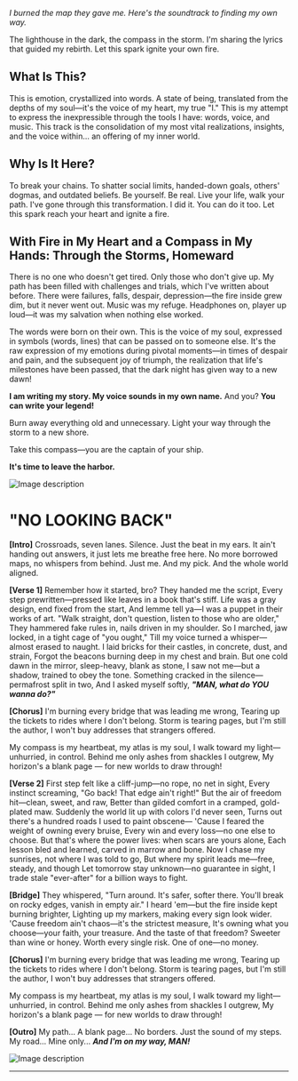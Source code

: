 _I burned the map they gave me. Here's the soundtrack to finding my own way._

The lighthouse in the dark, the compass in the storm. I'm sharing the lyrics that guided my rebirth. Let this spark ignite your own fire.

## What Is This?

This is emotion, crystallized into words. A state of being, translated from the depths of my soul—it's the voice of my heart, my true "I." This is my attempt to express the inexpressible through the tools I have: words, voice, and music. This track is the consolidation of my most vital realizations, insights, and the voice within... an offering of my inner world.

## Why Is It Here?

To break your chains. To shatter social limits, handed-down goals, others' dogmas, and outdated beliefs. Be yourself. Be real. Live your life, walk your path. I've gone through this transformation. I did it. You can do it too. Let this spark reach your heart and ignite a fire.

## With Fire in My Heart and a Compass in My Hands: Through the Storms, Homeward

There is no one who doesn't get tired. Only those who don't give up. My path has been filled with challenges and trials, which I've written about before. There were failures, falls, despair, depression—the fire inside grew dim, but it never went out. Music was my refuge. Headphones on, player up loud—it was my salvation when nothing else worked.

The words were born on their own. This is the voice of my soul, expressed in symbols (words, lines) that can be passed on to someone else. It's the raw expression of my emotions during pivotal moments—in times of despair and pain, and the subsequent joy of triumph, the realization that life's milestones have been passed, that the dark night has given way to a new dawn!

**I am writing my story. My voice sounds in my own name.** And you? **You can write your legend!** 

Burn away everything old and unnecessary. Light your way through the storm to a new shore. 

Take this compass—you are the captain of your ship. 

**It's time to leave the harbor.**

![Image description](https://dev-to-uploads.s3.amazonaws.com/uploads/articles/ydii22ry1he14ztdztlc.png)

# "NO LOOKING BACK"

**[Intro]**
Crossroads, seven lanes. Silence. Just the beat in my ears.
It ain't handing out answers, it just lets me breathe free here.
No more borrowed maps, no whispers from behind.
Just me. And my pick. And the whole world aligned.

**[Verse 1]**
Remember how it started, bro? They handed me the script,
Every step prewritten—pressed like leaves in a book that's stiff.
Life was a gray design, end fixed from the start,
And lemme tell ya—I was a puppet in their works of art.
"Walk straight, don't question, listen to those who are older,"
They hammered fake rules in, nails driven in my shoulder.
So I marched, jaw locked, in a tight cage of "you ought,"
Till my voice turned a whisper—almost erased to naught.
I laid bricks for their castles, in concrete, dust, and strain,
Forgot the beacons burning deep in my chest and brain.
But one cold dawn in the mirror, sleep-heavy, blank as stone,
I saw not me—but a shadow, trained to obey the tone.
Something cracked in the silence—permafrost split in two,
And I asked myself softly, **_"MAN, what do YOU wanna do?"_**

**[Chorus]**
I'm burning every bridge that was leading me wrong,
Tearing up the tickets to rides where I don't belong.
Storm is tearing pages, but I'm still the author,
I won't buy addresses that strangers offered.

My compass is my heartbeat, my atlas is my soul,
I walk toward my light—unhurried, in control.
Behind me only ashes from shackles I outgrew,
My horizon's a blank page — for new worlds to draw through!

**[Verse 2]**
First step felt like a cliff-jump—no rope, no net in sight,
Every instinct screaming, "Go back! That edge ain't right!"
But the air of freedom hit—clean, sweet, and raw,
Better than gilded comfort in a cramped, gold-plated maw.
Suddenly the world lit up with colors I'd never seen,
Turns out there's a hundred roads I used to paint obscene—
'Cause I feared the weight of owning every bruise,
Every win and every loss—no one else to choose.
But that's where the power lives: when scars are yours alone,
Each lesson bled and learned, carved in marrow and bone.
Now I chase my sunrises, not where I was told to go,
But where my spirit leads me—free, steady, and though
Let tomorrow stay unknown—no guarantee in sight,
I trade stale "ever-after" for a billion ways to fight.

**[Bridge]**
They whispered, "Turn around. It's safer, softer there.
You'll break on rocky edges, vanish in empty air."
I heard 'em—but the fire inside kept burning brighter,
Lighting up my markers, making every sign look wider.
'Cause freedom ain't chaos—it's the strictest measure,
It's owning what you choose—your faith, your treasure.
And the taste of that freedom? Sweeter than wine or honey.
Worth every single risk. One of one—no money.

**[Chorus]**
I'm burning every bridge that was leading me wrong,
Tearing up the tickets to rides where I don't belong.
Storm is tearing pages, but I'm still the author,
I won't buy addresses that strangers offered.

My compass is my heartbeat, my atlas is my soul,
I walk toward my light—unhurried, in control.
Behind me only ashes from shackles I outgrew,
My horizon's a blank page — for new worlds to draw through!

**[Outro]**
My path... A blank page...
No borders. Just the sound of my steps.
My road... Mine only...
**_And I'm on my way, MAN!_**

![Image description](https://dev-to-uploads.s3.amazonaws.com/uploads/articles/yfojrpind5opsjjrdh8s.png)

---
